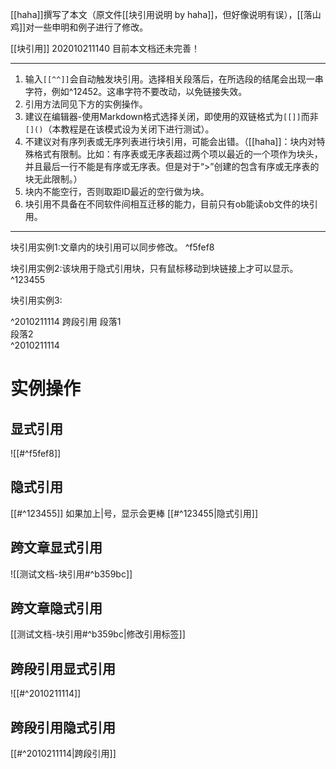 [[haha]]撰写了本文（原文件[[块引用说明 by haha]]，但好像说明有误），[[落山鸡]]对一些申明和例子进行了修改。

[[块引用]]
202010211140
目前本文档还未完善！

---
1. 输入`[[^^]]`会自动触发块引用。选择相关段落后，在所选段的结尾会出现一串字符，例如^12452。这串字符不要改动，以免链接失效。
2. 引用方法同见下方的实例操作。
3. 建议在编辑器-使用Markdown格式选择关闭，即使用的双链格式为`[[]]`而非`[]()`（本教程是在该模式设为关闭下进行测试）。
4. 不建议对有序列表或无序列表进行块引用，可能会出错。（[[haha]]：块内对特殊格式有限制。比如：有序表或无序表超过两个项以最近的一个项作为块头，并且最后一行不能是有序或无序表。但是对于“>”创建的包含有序或无序表的块无此限制。）
5. 块内不能空行，否则取距ID最近的空行做为块。
6. 块引用不具备在不同软件间相互迁移的能力，目前只有ob能读ob文件的块引用。
---

块引用实例1:文章内的块引用可以同步修改。  ^f5fef8

块引用实例2:该块用于隐式引用块，只有鼠标移动到块链接上才可以显示。 ^123455

块引用实例3:

 ^2010211114
跨段引用
段落1  
段落2   
 ^2010211114
 
 # 实例操作
 ## 显式引用
 ![[#^f5fef8]]

## 隐式引用
 [[#^123455]]
 如果加上|号，显示会更棒
  [[#^123455|隐式引用]]

## 跨文章显式引用
 ![[测试文档-块引用#^b359bc]]

## 跨文章隐式引用
[[测试文档-块引用#^b359bc|修改引用标签]]
 
## 跨段引用显式引用
![[#^2010211114]]

## 跨段引用隐式引用
[[#^2010211114|跨段引用]]

